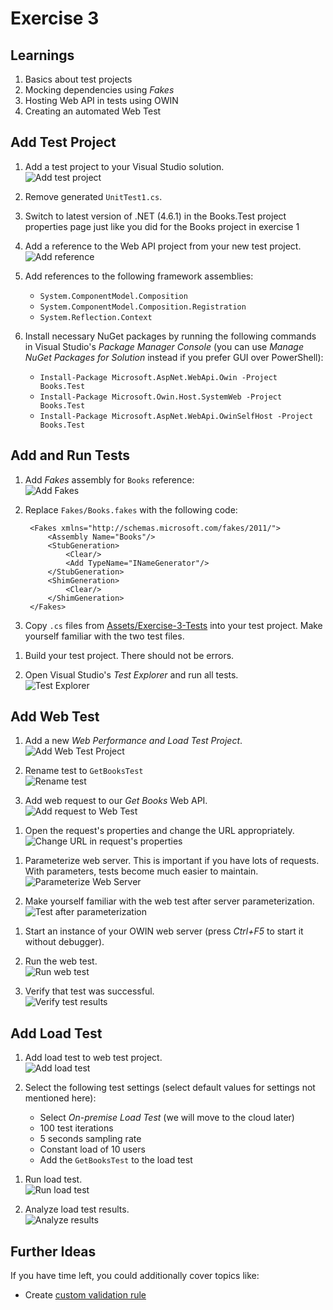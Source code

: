 # Exercise 3


## Learnings

1. Basics about test projects
1. Mocking dependencies using *Fakes*
1. Hosting Web API in tests using OWIN
1. Creating an automated Web Test


## Add Test Project

<!--1. **Discussion points:**
   * Describe why test automation is very important for short iteration times and continuous delivery
   * Discuss different types of automated tests (e.g. unit tests, integration tests, automated UI tests, etc.)
   * Discuss the importance of fast tests (e.g. less costs for hosted build controllers, fast tests are executed more often, less waiting time for dev teams, etc.) and how mocking of backend services can help to achieve that 
-->
1. Add a test project to your Visual Studio solution.<br/>
   ![Add test project](img/visual-studio-add-test.png)

1. Remove generated `UnitTest1.cs`.

1. Switch to latest version of .NET (4.6.1) in the Books.Test project properties page just like you did for the Books project in exercise 1

1. Add a reference to the Web API project from your new test project.<br/>
   ![Add reference](img/add-references-test-project.png)

1. Add references to the following framework assemblies:
   * `System.ComponentModel.Composition`
   * `System.ComponentModel.Composition.Registration`
   * `System.Reflection.Context`

1. Install necessary NuGet packages by running the following commands in Visual Studio's *Package Manager Console* (you can use *Manage NuGet Packages for Solution* instead if you prefer GUI over PowerShell):
   * `Install-Package Microsoft.AspNet.WebApi.Owin -Project Books.Test`
   * `Install-Package Microsoft.Owin.Host.SystemWeb -Project Books.Test`
   * `Install-Package Microsoft.AspNet.WebApi.OwinSelfHost -Project Books.Test`


## Add and Run Tests

<!--1. **Discussion points:**
   * Describe the concept of mocking
   * Short introduction to Microsoft Fakes (shims vs. stubs)-->

1. Add *Fakes* assembly for `Books` reference:<br/>
   ![Add Fakes](img/add-fakes-assembly.png)
   
1. Replace `Fakes/Books.fakes` with the following code:
   ```
    <Fakes xmlns="http://schemas.microsoft.com/fakes/2011/">
        <Assembly Name="Books"/>
        <StubGeneration>
            <Clear/>
            <Add TypeName="INameGenerator"/>
        </StubGeneration>
        <ShimGeneration>
            <Clear/>
        </ShimGeneration>
    </Fakes>
   ```

1. Copy `.cs` files from [Assets/Exercise-3-Tests](Assets/Exercise-3-Tests) into your test project. Make yourself familiar with the two test files.

<!--1. **Discussion points:**
   * Short introduction into unit testing with Visual Studio
   * Describe how OWIN is used to host a web server in an integration test (`IntegrationTest.cs`)-->

1. Build your test project. There should not be errors.

1. Open Visual Studio's *Test Explorer* and run all tests.<br/>
   ![Test Explorer](img/visual-studio-test-explorer.png)


## Add Web Test

<!--1. **Discussion points:**
   * Describe different type of web testing (e.g. API testing, end-to-end testing)
   * Mention and describe other important web test tools (e.g. [Protractor](http://angular.github.io/protractor/#/) for AngularJS, [Selenium](http://www.seleniumhq.org/) for browser automation) and their integration in Visual Studio (e.g. blog article [Getting Started with Selenium Testing in a Continuous Integration Pipeline with Visual Studio](https://blogs.msdn.microsoft.com/visualstudioalm/2016/01/27/getting-started-with-selenium-testing-in-a-continuous-integration-pipeline-with-visual-studio/))
   * Short introduction to Visual Studio Web Tests-->

1. Add a new *Web Performance and Load Test Project*.<br/>
   ![Add Web Test Project](img/visual-studio-add-web-test.png)

1. Rename test to `GetBooksTest`<br/>
   ![Rename test](img/rename-getbookstest.png)

1. Add web request to our *Get Books* Web API.<br/>
   ![Add request to Web Test](img/add-request-to-web-test.png)

<!--1. **Discussion points:**
   * Describe other capabilities of Visual Studio Web Tests (e.g. loops, conditions, data-driven tests, parameters)-->

1. Open the request's properties and change the URL appropriately.<br/>
   ![Change URL in request's properties](img/request-test-properties.png)

<!--1. **Discussion points:**
   * Describe other request properties offered by Visual Studio
-->
1. Parameterize web server. This is important if you have lots of requests. With parameters, tests become much easier to maintain.<br/>
   ![Parameterize Web Server](img/parameterize-web-server.png)

1. Make yourself familiar with the web test after server parameterization.<br/>
   ![Test after parameterization](img/parameterized-web-server.png)

<!--1. **Discussion points:**
   * Describe other request properties offered by Visual Studio
   * Describe validation rules
   -->
1. Start an instance of your OWIN web server (press *Ctrl+F5* to start it without debugger).

1. Run the web test.<br/>
   ![Run web test](img/run-test.png)
   
1. Verify that test was successful.<br/>
   ![Verify test results](img/test-results.png)


## Add Load Test

<!--1. **Discussion points:**
   * Discuss the importance of load testing
   * General overview over Visual Studio load testing capabilities
-->

1. Add load test to web test project.<br/>
   ![Add load test](img/add-load-test.png)

1. Select the following test settings (select default values for settings not mentioned here):
   * Select *On-premise Load Test* (we will move to the cloud later)
   * 100 test iterations
   * 5 seconds sampling rate
   * Constant load of 10 users
   * Add the `GetBooksTest` to the load test
<!--
1. **Discussion points:**
   * Describe other capabilities of Visual Studio load testing-->

1. Run load test.<br/>
   ![Run load test](img/run-load-test.png)

1. Analyze load test results.<br/>
   ![Analyze results](img/analyze-load-test-results.png)


## Further Ideas

If you have time left, you could additionally cover topics like:

* Create [custom validation rule](https://msdn.microsoft.com/en-us/library/ms182556.aspx)
